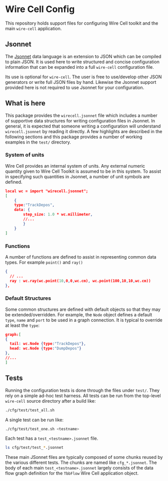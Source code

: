 # Wire Cell Config

This repository holds support files for configuring Wire Cell toolkit
and the main `wire-cell` application.

## Jsonnet

The [Jsonnet](http://jsonnet.org/) data language is an extension to
JSON which can be compiled to plain JSON.  It is used here to write
structured and concise configuration information that can be expanded
into a full `wire-cell` configuration file.

Its use is optional for `wire-cell`.  The user is free to use/develop
other JSON generators or write full JSON files by hand.  Likewise the
Jsonnet support provided here is not required to use Jsonnet for your
configuration.

## What is here

This package provides the `wirecell.jsonnet` file which includes a
number of supportive data structures for writing configuration files
in Jsonnet.  In general, it is expected that someone writing a
configuration will understand `wirecell.jsonnet` by reading it
directly.  A few highlights are described in the following sections
and this package provides a number of working examples in the `test/`
directory.

### System of units

Wire Cell provides an internal system of units.  Any external numeric
quantity given to Wire Cell Toolkit is assumed to be in this system.
To assist in specifying such quantities in Jsonnet, a number of unit
symbols are defined.

```JSON
local wc = import "wirecell.jsonnet";
[
    {
	type:"TrackDepos",
	data: {
	    step_size: 1.0 * wc.millimeter,
		//...
		}
    }
]
```

### Functions

A number of functions are defined to assist in representing common data types.  For example `point()` and `ray()`

```JSON
{
  // ...
  ray : wc.ray(wc.point(10,0,0,wc.cm), wc.point(100,10,10,wc.cm))
},
```

### Default Structures

Some common structures are defined with default objects so that they
may be extended/overridden.  For example, the `Node` object defines a
default `type`, `name` and `port` to be used in a graph connection.
It is typical to override at least the `type`:

```JSON
graph:[
{
  tail: wc.Node {type:"TrackDepos"},
  head: wc.Node {type:"DumpDepos"}
},
//...
]
```



## Tests

Running the configuration tests is done through the files under
`test/`.  They rely on a simple ad-hoc test harness.  All tests can be
run from the top-level `wire-cell` source directory after a build
like:

```bash
./cfg/test/test_all.sh
```

A single test can be run like:

```bash
./cfg/test/test_one.sh <testname>
```

Each test has a `test_<testname>.jsonnet` file.

```bash
ls cfg/test/test_*.jsonnet
```

These main JSonnet files are typically composed of some chunks reused
by the various different tests.  The chunks are named like
`cfg_*.jsonnet`.  The body of each main `test_<testname>.jsonnet`
largely consists of the data flow graph definition for the `TbbFlow`
Wire Cell application object.


